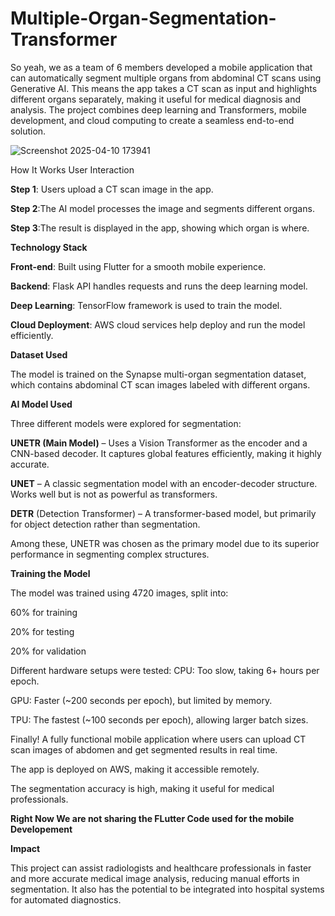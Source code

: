 # Multiple-Organ-Segmentation-Transformer
So yeah, we as a team of 6 members developed a mobile application that can automatically segment multiple organs from abdominal CT scans using Generative AI. This means the app takes a CT scan as input and highlights different organs separately, making it useful for medical diagnosis and analysis. The project combines deep learning and Transformers, mobile development, and cloud computing to create a seamless end-to-end solution.



![Screenshot 2025-04-10 173941](https://github.com/user-attachments/assets/37e3c1ae-9feb-451f-8294-742bbad52622)


How It Works
User Interaction

**Step 1**: Users upload a CT scan image in the app.

**Step 2**:The AI model processes the image and segments different organs.

**Step 3**:The result is displayed in the app, showing which organ is where.

**Technology Stack**

**Front-end**: Built using Flutter for a smooth mobile experience.

**Backend**: Flask API handles requests and runs the deep learning model.

__Deep Learning__: TensorFlow framework is used to train the model.

**Cloud Deployment**: AWS cloud services help deploy and run the model efficiently.


**Dataset Used**

The model is trained on the Synapse multi-organ segmentation dataset, which contains abdominal CT scan images labeled with different organs.

**AI Model Used**

Three different models were explored for segmentation:

**UNETR (Main Model)** – Uses a Vision Transformer as the encoder and a CNN-based decoder. It captures global features efficiently, making it highly accurate.

**UNET** – A classic segmentation model with an encoder-decoder structure. Works well but is not as powerful as transformers.

__DETR__ (Detection Transformer) – A transformer-based model, but primarily for object detection rather than segmentation.

Among these, UNETR was chosen as the primary model due to its superior performance in segmenting complex structures.

**Training the Model**

The model was trained using 4720 images, split into:

60% for training

20% for testing

20% for validation

Different hardware setups were tested:
CPU: Too slow, taking 6+ hours per epoch.

GPU: Faster (~200 seconds per epoch), but limited by memory.

TPU: The fastest (~100 seconds per epoch), allowing larger batch sizes.

Finally!
A fully functional mobile application where users can upload CT scan images of abdomen and get segmented results in real time.

The app is deployed on AWS, making it accessible remotely.

The segmentation accuracy is high, making it useful for medical professionals.



**Right Now We are not sharing the FLutter Code used for the mobile Developement**

**Impact**

This project can assist radiologists and healthcare professionals in faster and more accurate medical image analysis, reducing manual efforts in segmentation. It also has the potential to be integrated into hospital systems for automated diagnostics.
